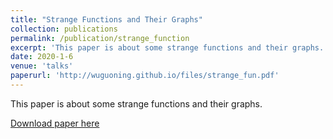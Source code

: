 ```yaml
---
title: "Strange Functions and Their Graphs"
collection: publications
permalink: /publication/strange_function
excerpt: 'This paper is about some strange functions and their graphs.'
date: 2020-1-6
venue: 'talks'
paperurl: 'http://wuguoning.github.io/files/strange_fun.pdf'
---
```


This paper is about some strange functions and their graphs.

[Download paper here](http://wuguoning.github.io/files/paper/strange_fun.pdf)

